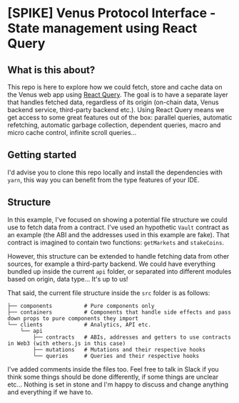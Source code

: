 # [SPIKE] Venus Protocol Interface - State management using React Query

## What is this about?

This repo is here to explore how we could fetch, store and cache data on the
Venus web app using [React Query](https://react-query.tanstack.com/). The goal
is to have a separate layer that handles fetched data, regardless of its origin
(on-chain data, Venus backend service, third-party backend etc.). Using React
Query means we get access to some great features out of the box: parallel
queries, automatic refetching, automatic garbage collection, dependent queries,
macro and micro cache control, infinite scroll queries...

## Getting started

I'd advise you to clone this repo locally and install the dependencies with
`yarn`, this way you can benefit from the type features of your IDE.

## Structure

In this example, I've focused on showing a potential file structure we could use
to fetch data from a contract. I've used an hypothetic `Vault` contract as an
example (the ABI and the addresses used in this example are fake). That
contract is imagined to contain two functions: `getMarkets` and `stakeCoins`.

However, this structure can be extended to handle fetching data from other
sources, for example a third-party backend. We could have everything bundled up
inside the current `api` folder, or separated into different modules based on
origin, data type... It's up to us!

That said, the current file structure inside the `src` folder is as follows:

```
├── components          # Pure components only
├── containers          # Components that handle side effects and pass down props to pure components they import
└── clients             # Analytics, API etc.
    └── api
        ├── contracts   # ABIs, addresses and getters to use contracts in Web3 (with ethers.js in this case)
        ├── mutations   # Mutations and their respective hooks
        └── queries     # Queries and their respective hooks
```

I've added comments inside the files too. Feel free to talk in Slack if you
think some things should be done differently, if some things are unclear etc...
Nothing is set in stone and I'm happy to discuss and change anything and
everything if we have to.
